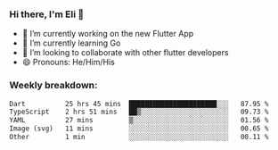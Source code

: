 ### Hi there, I'm Eli 👋
- 🔭 I’m currently working on the new Flutter App
- 🌱 I’m currently learning Go
- 🦄 I’m looking to collaborate with other flutter developers
- 😄 Pronouns: He/Him/His

### Weekly breakdown:
<!--START_SECTION:waka-->

```txt
Dart          25 hrs 45 mins  ██████████████████████░░░   87.95 %
TypeScript    2 hrs 51 mins   ██▒░░░░░░░░░░░░░░░░░░░░░░   09.73 %
YAML          27 mins         ▒░░░░░░░░░░░░░░░░░░░░░░░░   01.56 %
Image (svg)   11 mins         ░░░░░░░░░░░░░░░░░░░░░░░░░   00.65 %
Other         1 min           ░░░░░░░░░░░░░░░░░░░░░░░░░   00.11 %
```

<!--END_SECTION:waka-->

